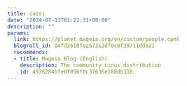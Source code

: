 ```yaml
---
title: çais)
date: "2024-07-11T01:22:31+00:00"
description: ""
params:
  link: https://planet.mageia.org/en/custom/people.opml
  blogroll_id: 04fd2610fea57312df0c0f39711ddb21
  recommends:
  - title: Mageia Blog (English)
    description: The community Linux distribution
    id: 4976284bfe0f05bf0c37636e188db310
---
```

